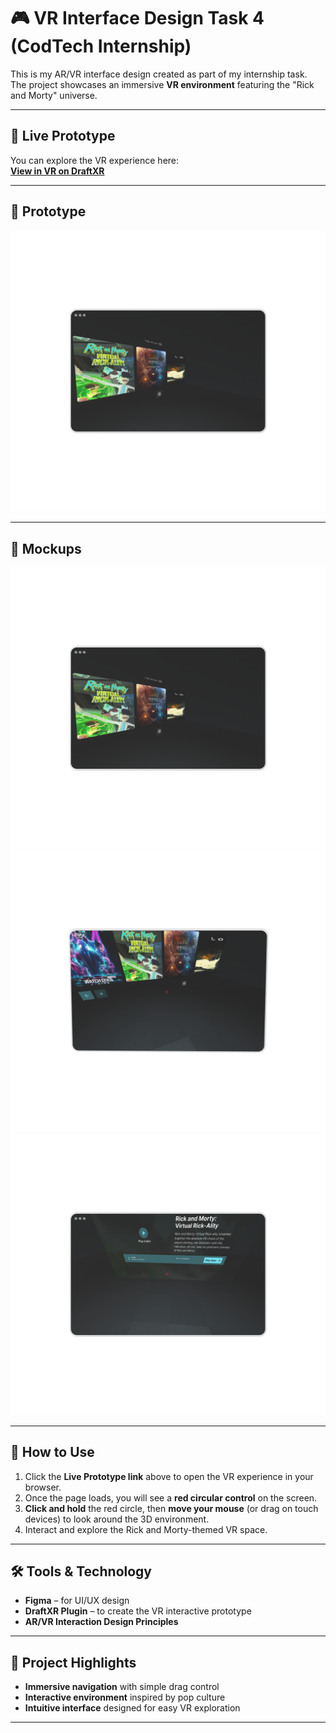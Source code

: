 # 🎮 VR Interface Design Task 4 (CodTech Internship)

This is my AR/VR interface design created as part of my internship task.  
The project showcases an immersive **VR environment** featuring the "Rick and Morty" universe.

---

## 🔗 Live Prototype
You can explore the VR experience here:  
[**View in VR on DraftXR**](https://app.draftxr.com/vr/jQQhw5)

---

## 📸 Prototype
![Screenshot 1](https://github.com/deepika1163/codetech_internship/blob/main/task-4/vrimg1.png?raw=true)

---

## 📸 Mockups
![Screenshot 1](https://github.com/deepika1163/codetech_internship/blob/main/task-4/vrimg1.png?raw=true)
![Screenshot 2](https://github.com/deepika1163/codetech_internship/blob/main/task-4/vrimg2.png?raw=true)
![Screenshot 3](https://github.com/deepika1163/codetech_internship/blob/main/task-4/vrimg3.png?raw=true)

---

## 📖 How to Use
1. Click the **Live Prototype link** above to open the VR experience in your browser.
2. Once the page loads, you will see a **red circular control** on the screen.
3. **Click and hold** the red circle, then **move your mouse** (or drag on touch devices) to look around the 3D environment.
4. Interact and explore the Rick and Morty-themed VR space.

---

## 🛠 Tools & Technology
- **Figma** – for UI/UX design
- **DraftXR Plugin** – to create the VR interactive prototype
- **AR/VR Interaction Design Principles**

---

## 📌 Project Highlights
- **Immersive navigation** with simple drag control
- **Interactive environment** inspired by pop culture
- **Intuitive interface** designed for easy VR exploration

---



